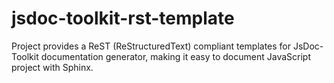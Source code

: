 jsdoc-toolkit-rst-template
==========================

Project provides a ReST (ReStructuredText) compliant templates for JsDoc-Toolkit documentation generator, making it easy to document JavaScript project with Sphinx.
